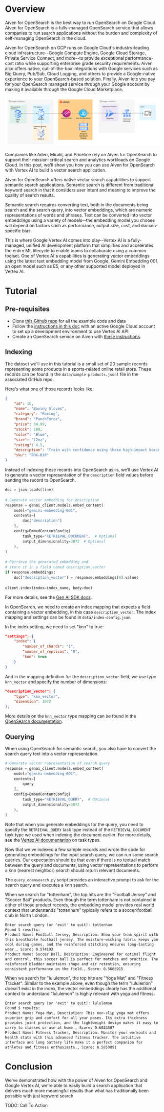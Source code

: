 # Overview

Aiven for OpenSearch is the best way to run OpenSearch on Google Cloud. Aiven for OpenSearch is a fully-managed OpenSearch service that allows companies to run search applications without the burden and complexity of self-managing OpenSearch in the cloud.

Aiven for OpenSearch on GCP runs on Google Cloud's industry-leading cloud infrastructure--Google Compute Engine, Google Cloud Storage, Private Service Connect, and more--to provide exceptional performance-cost ratio while supporting enterprise grade security requirements. Aiven also offers native, out-of-the-box integrations with Google services such as Big Query, Pub/Sub, Cloud Logging, and others to provide a Google-native experience to your OpenSearch-based solution. Finally, Aiven lets you pay for your OpenSearch managed service through your Google account by making it available through the Google Cloud Marketplace. 

![diagram of Aiven + Google Cloud architecture](./images/aiven-google-diagram.png)

Companies like Adeo, Mirakl, and Priceline rely on Aiven for OpenSearch to support their mission-critical search and analytics workloads on Google Cloud. In this post, we'll show you how you can use Aiven for OpenSearch with Vertex AI to build a vector search application. 

Aiven for OpenSearch offers native vector search capabilities to support semantic search applications. Semantic search is different from traditional keyword search in that it considers user intent and meaning to improve the quality of search results. 

Semantic search requires converting text, both in the documents being search and the search query, into vector embeddings, which are numeric representations of words and phrases. Text can be converted into vector embeddings using a variety of models--the embedding model you choose will depend on factors such as performance, output size, cost, and domain-specific bias.

This is where Google Vertex AI comes into play--Vertex AI is a fully-managed, unified AI development platform that simplifies and accelerates the entire ML lifecycle to enable teams to collaborate using a common toolset. One of Vertex AI's capabilities is generating vector embeddings using the latest text embedding model from Google, Gemini Embedding 001, an open model such as E5, or any other supported model deployed in Vertex AI.

# Tutorial

## Pre-requisites

* Clone [this Github repo](https://github.com/peterskim12/opensearch-gcp-vertexai) for all the example code and data
* Follow the [instructions in this doc](https://cloud.google.com/vertex-ai/generative-ai/docs/start/api-keys?usertype=expressmode) with an active Google Cloud account to set up a development environment to use Vertex AI API
* Create an OpenSearch service on Aiven with [these instructions](https://aiven.io/docs/products/opensearch/get-started). 

## Indexing

The dataset we'll use in this tutorial is a small set of 20 sample records representing some products in a sports-related online retail store. These records can be found in the `data/sample-products.jsonl` file in the associated GitHub repo.

Here's what one of those records looks like:

```json
{
	"id": 10,
	"name": "Boxing Gloves",
	"category": "Boxing",
	"brand": "PunchForce",
	"price": 34.99,
	"stock": 100,
	"color": "Blue",
	"size": "12oz",
	"rating": 4.5,
	"description": "Train with confidence using these high-impact boxing gloves. The multi-layer padding absorbs shocks, and the secure wrist strap provides stability during intense workouts.",
	"sku": "BOX-010"
}
```

Instead of indexing these records into OpenSearch as-is, we'll use Vertex AI to generate a vector representation of the `description` field values before sending the record to OpenSearch. 

```python
doc = json.loads(line)

# Generate vector embedding for description
response = genai_client.models.embed_content(
	model="gemini-embedding-001",
	contents=[
		doc["description"]
	],
	config=EmbedContentConfig(
		task_type="RETRIEVAL_DOCUMENT",  # Optional
		output_dimensionality=3072  # Optional
	),
)

# Retrieve the generated embedding and 
# store it in a field named description_vector
if response.embeddings:
	doc["description_vector"] = response.embeddings[0].values

client.index(index=index_name, body=doc)
```

For more details, see the [Gen AI SDK docs](https://googleapis.github.io/python-genai/genai.html#genai.models.Models.embed_content). 

In OpenSearch, we need to create an index mapping that expects a field containing a vector embedding, in this case `description_vector`. The index mapping and settings can be found in `data/index-config.json`.

In the index setting, we need to set "knn" to true:

```json
"settings": {
	"index": {
		"number_of_shards": "1",
		"number_of_replicas": "0",
		"knn": true
	}
}
```

And in the mapping definition for the `description_vector` field, we use type `knn_vector` and specify the number of dimensions:

```json
"description_vector": {
	"type": "knn_vector",
	"dimension": 3072
},
```

More details on the `knn_vector` type mapping can be found in the [OpenSearch documentation](https://docs.opensearch.org/latest/field-types/supported-field-types/knn-vector/). 

## Querying

When using OpenSearch for semantic search, you also have to convert the search query text into a vector representation. 

```python
# Generate vector representation of search query
response = genai_client.models.embed_content(
	model="gemini-embedding-001",
	contents=[
		query
	],
	config=EmbedContentConfig(
		task_type="RETRIEVAL_QUERY",  # Optional
		output_dimensionality=3072
	),
)
```

Note that when you generate embeddings for the query, you need to specify the `RETRIEVAL_QUERY` task type instead of the `RETRIEVAL_DOCUMENT` task type we used when indexing the document earlier. For more details, see the [Vertex AI documentation](https://cloud.google.com/vertex-ai/generative-ai/docs/embeddings/task-types#retrieve_information_from_texts) on task types.

Now that we've indexed a few sample records and wrote the code for generating embeddings for the input search query, we can run some search queries. Our expectation should be that even if there is no textual match between the query and documents, using vector representations to perform a knn (nearest neighbor) search should return relevant documents.

The `query_opensearch.py` script provides an interactive prompt to ask for the search query and executes a knn search. 

When we search for "tottenham", the top hits are the "Football Jersey" and "Soccer Ball" products. Even though the term tottenham is not contained in either of those product records, the embedding model provides real world context that understands "tottenham" typically refers to a soccer/football club in North London. 

```
Enter search query (or 'exit' to quit): tottenham
Found 5 results:
Product Name: Football Jersey, Description: Show your team spirit with this breathable football jersey. The moisture-wicking fabric keeps you cool during games, and the reinforced stitching ensures long-lasting wear., Score: 0.574192
Product Name: Soccer Ball, Description: Engineered for optimal flight and control, this soccer ball is perfect for matches and practice. The reinforced bladder maintains shape and air retention, ensuring consistent performance on the field., Score: 0.5666915
```

When we search for "lululemon", the top hits are "Yoga Mat" and "Fitness Tracker". Similar to the example above, even though the term "lululemon" doesn't exist in the index, the vector embeddings clearly has the additional context to understand "lululemon" is highly relevant with yoga and fitness.

```
Enter search query (or 'exit' to quit): lululemon
Found 5 results:
Product Name: Yoga Mat, Description: This non-slip yoga mat offers superior grip and comfort for all your poses. Its extra thickness provides joint protection, and the lightweight design makes it easy to carry to classes or use at home., Score: 0.6023507
Product Name: Fitness Tracker, Description: Monitor your workouts and health stats with this advanced fitness tracker. The intuitive interface and long battery life make it a perfect companion for athletes and fitness enthusiasts., Score: 0.5859851
```

# Conclusion

We've demonstrated how with the power of Aiven for OpenSearch and Google Vertex AI, we're able to easily build a search application that delivers much more meaningful results than what has traditionally been possible with just keyword search. 

TODO: Call To Action